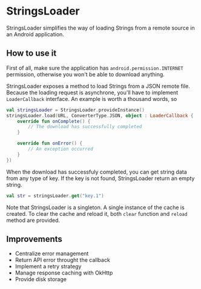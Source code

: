 # StringsLoader
StringsLoader simplifies the way of loading Strings from a remote source in an Android application.

## How to use it
First of all, make sure the application has `android.permission.INTERNET` permission,
otherwise you won't be able to download anything.

StringsLoader exposes a method to load Strings from a JSON remote file. Because the loading request is asynchrone,
you'll have to implement `LoaderCallback` interface.
An example is worth a thousand words, so
```kotlin
val stringsLoader = StringsLoader.provideInstance()
stringsLoader.load(URL, ConverterType.JSON, object : LoaderCallback {
    override fun onComplete() {
        // The download has successfully completed
    }

    override fun onError() {
        // An exception occurred
    }
})
```
When the download has successfuly completed, you can get string data from any type of key. If the key is not found,
StringsLoader return an empty string.
```kotlin
val str = stringsLoader.get("key.1")
```

Note that StringsLoader is a singleton. A single instance of the cache is created. To clear the cache and reload it,
both `clear` function and `reload` method are provided.

## Improvements
* Centralize error management
* Return API error throught the callback
* Implement a retry strategy
* Manage response caching with OkHttp
* Provide disk storage
